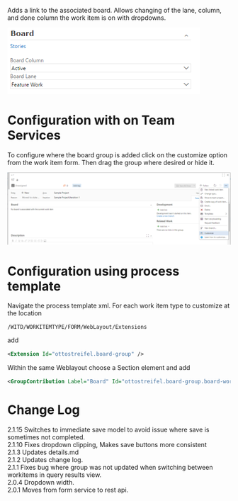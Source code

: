 Adds a link to the associated board. Allows changing of the lane, column, and done column the work item is on with dropdowns.

![kanban group image](img/group.png)

# Configuration with on Team Services 
To configure where the board group is added click on the customize option from the work item form. Then drag the group where desired or hide it.

![kanban group image](img/customizeToolbar.png) 

# Configuration using process template

Navigate the process template xml.
For each work item type to customize at the location 
```xpath
/WITD/WORKITEMTYPE/FORM/WebLayout/Extensions
```
add 
```xml
<Extension Id="ottostreifel.board-group" />
```
Within the same Weblayout choose a Section element and add
```xml
<GroupContribution Label="Board" Id="ottostreifel.board-group.board-work-item-form-group"/>
```



# Change Log
2.1.15 Switches to immediate save model to avoid issue where save is sometimes not completed.  
2.1.10 Fixes dropdown clipping, Makes save buttons more consistent  
2.1.3 Updates details.md  
2.1.2 Updates change log.  
2.1.1 Fixes bug where group was not updated when switching between workitems in query results view.  
2.0.4 Dropdown width.  
2.0.1 Moves from form service to rest api.

